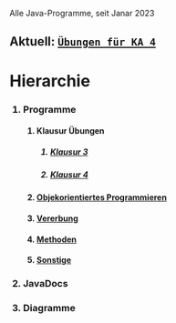 Alle Java-Programme, seit Janar 2023

## Aktuell: [```Übungen für KA 4```](src/PR1/KA4_Uebung)

# Hierarchie

<ol>
  <h3><li>Programme</h3>
    <ol>
      <h4><li>Klausur Übungen</h4>
        <ol>
          <h5><li>
            <a href="src/PR1/KA3_Uebung">Klausur 3</a>
          </li></h5>
          <h5><li>
            <a href="src/PR1/KA4_Uebung">Klausur 4</a>
          </li></h5>
        </ol>
      </li>
      <h4><li>
        <a href="src/PR1/ObjektOrientierung">Objekorientiertes Programmieren</a>
      </h4></li>
      <h4><li>
        <a href="src/PR1/Vererbung">Vererbung</a>
      </h4></li>
      <h4><li>
        <a href="src/PR1/Methoden">Methoden</a>
      </h4></li>
      <h4><li>
        <a href="src/PR1/Sonstige">Sonstige</a>
      </h4></li>
    </ol>
  </li>
  <h3><li>JavaDocs</h3></li>
  <h3><li>Diagramme</h3></li>
</ol>


